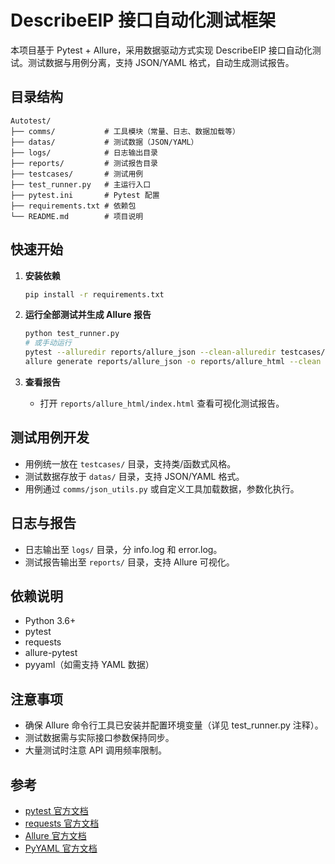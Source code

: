 # DescribeEIP 接口自动化测试框架

本项目基于 Pytest + Allure，采用数据驱动方式实现 DescribeEIP 接口自动化测试。测试数据与用例分离，支持 JSON/YAML 格式，自动生成测试报告。

## 目录结构

```
Autotest/
├── comms/           # 工具模块（常量、日志、数据加载等）
├── datas/           # 测试数据（JSON/YAML）
├── logs/            # 日志输出目录
├── reports/         # 测试报告目录
├── testcases/       # 测试用例
├── test_runner.py   # 主运行入口
├── pytest.ini       # Pytest 配置
├── requirements.txt # 依赖包
└── README.md        # 项目说明
```

## 快速开始

1. **安装依赖**
   ```bash
   pip install -r requirements.txt
   ```

2. **运行全部测试并生成 Allure 报告**
   ```bash
   python test_runner.py
   # 或手动运行
   pytest --alluredir reports/allure_json --clean-alluredir testcases/
   allure generate reports/allure_json -o reports/allure_html --clean
   ```

3. **查看报告**
   - 打开 `reports/allure_html/index.html` 查看可视化测试报告。

## 测试用例开发

- 用例统一放在 `testcases/` 目录，支持类/函数式风格。
- 测试数据存放于 `datas/` 目录，支持 JSON/YAML 格式。
- 用例通过 `comms/json_utils.py` 或自定义工具加载数据，参数化执行。

## 日志与报告

- 日志输出至 `logs/` 目录，分 info.log 和 error.log。
- 测试报告输出至 `reports/` 目录，支持 Allure 可视化。

## 依赖说明

- Python 3.6+
- pytest
- requests
- allure-pytest
- pyyaml（如需支持 YAML 数据）

## 注意事项

- 确保 Allure 命令行工具已安装并配置环境变量（详见 test_runner.py 注释）。
- 测试数据需与实际接口参数保持同步。
- 大量测试时注意 API 调用频率限制。

## 参考

- [pytest 官方文档](https://docs.pytest.org/)
- [requests 官方文档](https://docs.python-requests.org/)
- [Allure 官方文档](https://docs.qameta.io/allure/)
- [PyYAML 官方文档](https://pyyaml.org/wiki/PyYAMLDocumentation)